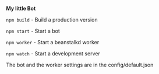 **My little Bot**

`npm build` - Build a production version

`npm start` - Start a bot

`npm worker` - Start a beanstalkd worker
 
`npm watch` - Start a development server

The bot and the worker settings are in the config/default.json